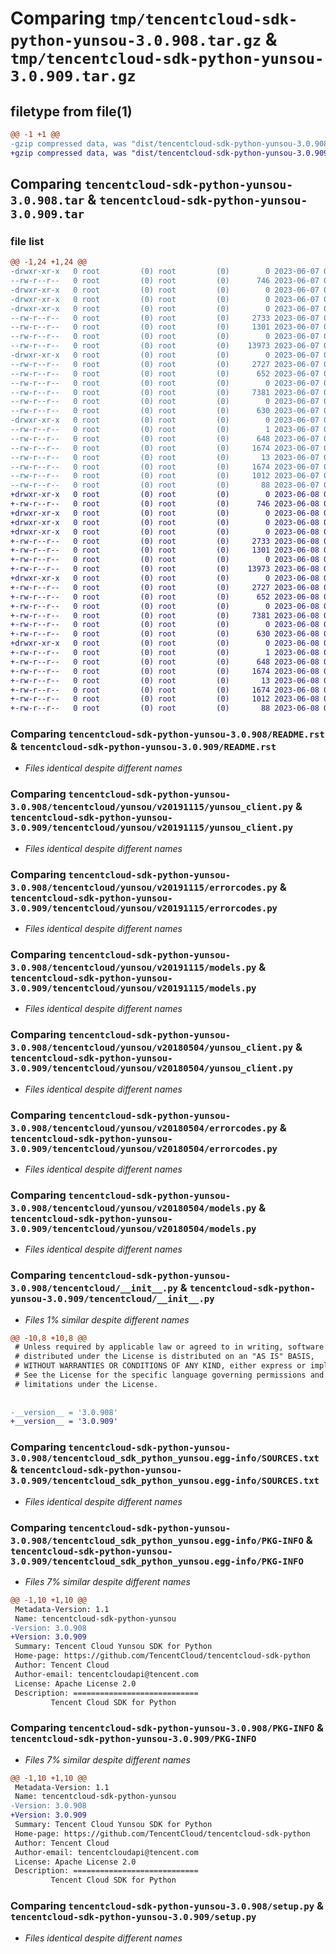 # Comparing `tmp/tencentcloud-sdk-python-yunsou-3.0.908.tar.gz` & `tmp/tencentcloud-sdk-python-yunsou-3.0.909.tar.gz`

## filetype from file(1)

```diff
@@ -1 +1 @@
-gzip compressed data, was "dist/tencentcloud-sdk-python-yunsou-3.0.908.tar", last modified: Wed Jun  7 00:37:27 2023, max compression
+gzip compressed data, was "dist/tencentcloud-sdk-python-yunsou-3.0.909.tar", last modified: Thu Jun  8 00:38:59 2023, max compression
```

## Comparing `tencentcloud-sdk-python-yunsou-3.0.908.tar` & `tencentcloud-sdk-python-yunsou-3.0.909.tar`

### file list

```diff
@@ -1,24 +1,24 @@
-drwxr-xr-x   0 root         (0) root         (0)        0 2023-06-07 00:37:27.000000 tencentcloud-sdk-python-yunsou-3.0.908/
--rw-r--r--   0 root         (0) root         (0)      746 2023-06-07 00:37:27.000000 tencentcloud-sdk-python-yunsou-3.0.908/README.rst
-drwxr-xr-x   0 root         (0) root         (0)        0 2023-06-07 00:37:27.000000 tencentcloud-sdk-python-yunsou-3.0.908/tencentcloud/
-drwxr-xr-x   0 root         (0) root         (0)        0 2023-06-07 00:37:27.000000 tencentcloud-sdk-python-yunsou-3.0.908/tencentcloud/yunsou/
-drwxr-xr-x   0 root         (0) root         (0)        0 2023-06-07 00:37:27.000000 tencentcloud-sdk-python-yunsou-3.0.908/tencentcloud/yunsou/v20191115/
--rw-r--r--   0 root         (0) root         (0)     2733 2023-06-07 00:37:27.000000 tencentcloud-sdk-python-yunsou-3.0.908/tencentcloud/yunsou/v20191115/yunsou_client.py
--rw-r--r--   0 root         (0) root         (0)     1301 2023-06-07 00:37:27.000000 tencentcloud-sdk-python-yunsou-3.0.908/tencentcloud/yunsou/v20191115/errorcodes.py
--rw-r--r--   0 root         (0) root         (0)        0 2023-06-07 00:37:27.000000 tencentcloud-sdk-python-yunsou-3.0.908/tencentcloud/yunsou/v20191115/__init__.py
--rw-r--r--   0 root         (0) root         (0)    13973 2023-06-07 00:37:27.000000 tencentcloud-sdk-python-yunsou-3.0.908/tencentcloud/yunsou/v20191115/models.py
-drwxr-xr-x   0 root         (0) root         (0)        0 2023-06-07 00:37:27.000000 tencentcloud-sdk-python-yunsou-3.0.908/tencentcloud/yunsou/v20180504/
--rw-r--r--   0 root         (0) root         (0)     2727 2023-06-07 00:37:27.000000 tencentcloud-sdk-python-yunsou-3.0.908/tencentcloud/yunsou/v20180504/yunsou_client.py
--rw-r--r--   0 root         (0) root         (0)      652 2023-06-07 00:37:27.000000 tencentcloud-sdk-python-yunsou-3.0.908/tencentcloud/yunsou/v20180504/errorcodes.py
--rw-r--r--   0 root         (0) root         (0)        0 2023-06-07 00:37:27.000000 tencentcloud-sdk-python-yunsou-3.0.908/tencentcloud/yunsou/v20180504/__init__.py
--rw-r--r--   0 root         (0) root         (0)     7381 2023-06-07 00:37:27.000000 tencentcloud-sdk-python-yunsou-3.0.908/tencentcloud/yunsou/v20180504/models.py
--rw-r--r--   0 root         (0) root         (0)        0 2023-06-07 00:37:27.000000 tencentcloud-sdk-python-yunsou-3.0.908/tencentcloud/yunsou/__init__.py
--rw-r--r--   0 root         (0) root         (0)      630 2023-06-07 00:37:27.000000 tencentcloud-sdk-python-yunsou-3.0.908/tencentcloud/__init__.py
-drwxr-xr-x   0 root         (0) root         (0)        0 2023-06-07 00:37:27.000000 tencentcloud-sdk-python-yunsou-3.0.908/tencentcloud_sdk_python_yunsou.egg-info/
--rw-r--r--   0 root         (0) root         (0)        1 2023-06-07 00:37:27.000000 tencentcloud-sdk-python-yunsou-3.0.908/tencentcloud_sdk_python_yunsou.egg-info/dependency_links.txt
--rw-r--r--   0 root         (0) root         (0)      648 2023-06-07 00:37:27.000000 tencentcloud-sdk-python-yunsou-3.0.908/tencentcloud_sdk_python_yunsou.egg-info/SOURCES.txt
--rw-r--r--   0 root         (0) root         (0)     1674 2023-06-07 00:37:27.000000 tencentcloud-sdk-python-yunsou-3.0.908/tencentcloud_sdk_python_yunsou.egg-info/PKG-INFO
--rw-r--r--   0 root         (0) root         (0)       13 2023-06-07 00:37:27.000000 tencentcloud-sdk-python-yunsou-3.0.908/tencentcloud_sdk_python_yunsou.egg-info/top_level.txt
--rw-r--r--   0 root         (0) root         (0)     1674 2023-06-07 00:37:27.000000 tencentcloud-sdk-python-yunsou-3.0.908/PKG-INFO
--rw-r--r--   0 root         (0) root         (0)     1012 2023-06-07 00:37:27.000000 tencentcloud-sdk-python-yunsou-3.0.908/setup.py
--rw-r--r--   0 root         (0) root         (0)       88 2023-06-07 00:37:27.000000 tencentcloud-sdk-python-yunsou-3.0.908/setup.cfg
+drwxr-xr-x   0 root         (0) root         (0)        0 2023-06-08 00:38:59.000000 tencentcloud-sdk-python-yunsou-3.0.909/
+-rw-r--r--   0 root         (0) root         (0)      746 2023-06-08 00:38:59.000000 tencentcloud-sdk-python-yunsou-3.0.909/README.rst
+drwxr-xr-x   0 root         (0) root         (0)        0 2023-06-08 00:38:59.000000 tencentcloud-sdk-python-yunsou-3.0.909/tencentcloud/
+drwxr-xr-x   0 root         (0) root         (0)        0 2023-06-08 00:38:59.000000 tencentcloud-sdk-python-yunsou-3.0.909/tencentcloud/yunsou/
+drwxr-xr-x   0 root         (0) root         (0)        0 2023-06-08 00:38:59.000000 tencentcloud-sdk-python-yunsou-3.0.909/tencentcloud/yunsou/v20191115/
+-rw-r--r--   0 root         (0) root         (0)     2733 2023-06-08 00:38:59.000000 tencentcloud-sdk-python-yunsou-3.0.909/tencentcloud/yunsou/v20191115/yunsou_client.py
+-rw-r--r--   0 root         (0) root         (0)     1301 2023-06-08 00:38:59.000000 tencentcloud-sdk-python-yunsou-3.0.909/tencentcloud/yunsou/v20191115/errorcodes.py
+-rw-r--r--   0 root         (0) root         (0)        0 2023-06-08 00:38:59.000000 tencentcloud-sdk-python-yunsou-3.0.909/tencentcloud/yunsou/v20191115/__init__.py
+-rw-r--r--   0 root         (0) root         (0)    13973 2023-06-08 00:38:59.000000 tencentcloud-sdk-python-yunsou-3.0.909/tencentcloud/yunsou/v20191115/models.py
+drwxr-xr-x   0 root         (0) root         (0)        0 2023-06-08 00:38:59.000000 tencentcloud-sdk-python-yunsou-3.0.909/tencentcloud/yunsou/v20180504/
+-rw-r--r--   0 root         (0) root         (0)     2727 2023-06-08 00:38:59.000000 tencentcloud-sdk-python-yunsou-3.0.909/tencentcloud/yunsou/v20180504/yunsou_client.py
+-rw-r--r--   0 root         (0) root         (0)      652 2023-06-08 00:38:59.000000 tencentcloud-sdk-python-yunsou-3.0.909/tencentcloud/yunsou/v20180504/errorcodes.py
+-rw-r--r--   0 root         (0) root         (0)        0 2023-06-08 00:38:59.000000 tencentcloud-sdk-python-yunsou-3.0.909/tencentcloud/yunsou/v20180504/__init__.py
+-rw-r--r--   0 root         (0) root         (0)     7381 2023-06-08 00:38:59.000000 tencentcloud-sdk-python-yunsou-3.0.909/tencentcloud/yunsou/v20180504/models.py
+-rw-r--r--   0 root         (0) root         (0)        0 2023-06-08 00:38:59.000000 tencentcloud-sdk-python-yunsou-3.0.909/tencentcloud/yunsou/__init__.py
+-rw-r--r--   0 root         (0) root         (0)      630 2023-06-08 00:38:59.000000 tencentcloud-sdk-python-yunsou-3.0.909/tencentcloud/__init__.py
+drwxr-xr-x   0 root         (0) root         (0)        0 2023-06-08 00:38:59.000000 tencentcloud-sdk-python-yunsou-3.0.909/tencentcloud_sdk_python_yunsou.egg-info/
+-rw-r--r--   0 root         (0) root         (0)        1 2023-06-08 00:38:59.000000 tencentcloud-sdk-python-yunsou-3.0.909/tencentcloud_sdk_python_yunsou.egg-info/dependency_links.txt
+-rw-r--r--   0 root         (0) root         (0)      648 2023-06-08 00:38:59.000000 tencentcloud-sdk-python-yunsou-3.0.909/tencentcloud_sdk_python_yunsou.egg-info/SOURCES.txt
+-rw-r--r--   0 root         (0) root         (0)     1674 2023-06-08 00:38:59.000000 tencentcloud-sdk-python-yunsou-3.0.909/tencentcloud_sdk_python_yunsou.egg-info/PKG-INFO
+-rw-r--r--   0 root         (0) root         (0)       13 2023-06-08 00:38:59.000000 tencentcloud-sdk-python-yunsou-3.0.909/tencentcloud_sdk_python_yunsou.egg-info/top_level.txt
+-rw-r--r--   0 root         (0) root         (0)     1674 2023-06-08 00:38:59.000000 tencentcloud-sdk-python-yunsou-3.0.909/PKG-INFO
+-rw-r--r--   0 root         (0) root         (0)     1012 2023-06-08 00:38:59.000000 tencentcloud-sdk-python-yunsou-3.0.909/setup.py
+-rw-r--r--   0 root         (0) root         (0)       88 2023-06-08 00:38:59.000000 tencentcloud-sdk-python-yunsou-3.0.909/setup.cfg
```

### Comparing `tencentcloud-sdk-python-yunsou-3.0.908/README.rst` & `tencentcloud-sdk-python-yunsou-3.0.909/README.rst`

 * *Files identical despite different names*

### Comparing `tencentcloud-sdk-python-yunsou-3.0.908/tencentcloud/yunsou/v20191115/yunsou_client.py` & `tencentcloud-sdk-python-yunsou-3.0.909/tencentcloud/yunsou/v20191115/yunsou_client.py`

 * *Files identical despite different names*

### Comparing `tencentcloud-sdk-python-yunsou-3.0.908/tencentcloud/yunsou/v20191115/errorcodes.py` & `tencentcloud-sdk-python-yunsou-3.0.909/tencentcloud/yunsou/v20191115/errorcodes.py`

 * *Files identical despite different names*

### Comparing `tencentcloud-sdk-python-yunsou-3.0.908/tencentcloud/yunsou/v20191115/models.py` & `tencentcloud-sdk-python-yunsou-3.0.909/tencentcloud/yunsou/v20191115/models.py`

 * *Files identical despite different names*

### Comparing `tencentcloud-sdk-python-yunsou-3.0.908/tencentcloud/yunsou/v20180504/yunsou_client.py` & `tencentcloud-sdk-python-yunsou-3.0.909/tencentcloud/yunsou/v20180504/yunsou_client.py`

 * *Files identical despite different names*

### Comparing `tencentcloud-sdk-python-yunsou-3.0.908/tencentcloud/yunsou/v20180504/errorcodes.py` & `tencentcloud-sdk-python-yunsou-3.0.909/tencentcloud/yunsou/v20180504/errorcodes.py`

 * *Files identical despite different names*

### Comparing `tencentcloud-sdk-python-yunsou-3.0.908/tencentcloud/yunsou/v20180504/models.py` & `tencentcloud-sdk-python-yunsou-3.0.909/tencentcloud/yunsou/v20180504/models.py`

 * *Files identical despite different names*

### Comparing `tencentcloud-sdk-python-yunsou-3.0.908/tencentcloud/__init__.py` & `tencentcloud-sdk-python-yunsou-3.0.909/tencentcloud/__init__.py`

 * *Files 1% similar despite different names*

```diff
@@ -10,8 +10,8 @@
 # Unless required by applicable law or agreed to in writing, software
 # distributed under the License is distributed on an "AS IS" BASIS,
 # WITHOUT WARRANTIES OR CONDITIONS OF ANY KIND, either express or implied.
 # See the License for the specific language governing permissions and
 # limitations under the License.
 
 
-__version__ = '3.0.908'
+__version__ = '3.0.909'
```

### Comparing `tencentcloud-sdk-python-yunsou-3.0.908/tencentcloud_sdk_python_yunsou.egg-info/SOURCES.txt` & `tencentcloud-sdk-python-yunsou-3.0.909/tencentcloud_sdk_python_yunsou.egg-info/SOURCES.txt`

 * *Files identical despite different names*

### Comparing `tencentcloud-sdk-python-yunsou-3.0.908/tencentcloud_sdk_python_yunsou.egg-info/PKG-INFO` & `tencentcloud-sdk-python-yunsou-3.0.909/tencentcloud_sdk_python_yunsou.egg-info/PKG-INFO`

 * *Files 7% similar despite different names*

```diff
@@ -1,10 +1,10 @@
 Metadata-Version: 1.1
 Name: tencentcloud-sdk-python-yunsou
-Version: 3.0.908
+Version: 3.0.909
 Summary: Tencent Cloud Yunsou SDK for Python
 Home-page: https://github.com/TencentCloud/tencentcloud-sdk-python
 Author: Tencent Cloud
 Author-email: tencentcloudapi@tencent.com
 License: Apache License 2.0
 Description: ============================
         Tencent Cloud SDK for Python
```

### Comparing `tencentcloud-sdk-python-yunsou-3.0.908/PKG-INFO` & `tencentcloud-sdk-python-yunsou-3.0.909/PKG-INFO`

 * *Files 7% similar despite different names*

```diff
@@ -1,10 +1,10 @@
 Metadata-Version: 1.1
 Name: tencentcloud-sdk-python-yunsou
-Version: 3.0.908
+Version: 3.0.909
 Summary: Tencent Cloud Yunsou SDK for Python
 Home-page: https://github.com/TencentCloud/tencentcloud-sdk-python
 Author: Tencent Cloud
 Author-email: tencentcloudapi@tencent.com
 License: Apache License 2.0
 Description: ============================
         Tencent Cloud SDK for Python
```

### Comparing `tencentcloud-sdk-python-yunsou-3.0.908/setup.py` & `tencentcloud-sdk-python-yunsou-3.0.909/setup.py`

 * *Files identical despite different names*

